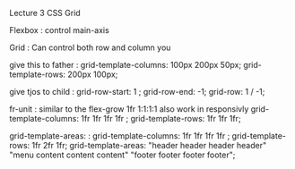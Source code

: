 Lecture 3  CSS Grid 

Flexbox : control main-axis 

Grid :  Can control both row and column you 


give this to father : 
  grid-template-columns: 100px 200px 50px;
  grid-template-rows: 200px 100px;

give tjos to child :
  grid-row-start: 1 ;
  grid-row-end: -1;
  grid-row: 1 / -1;


fr-unit :
   similar to the flex-grow  1fr  1:1:1:1 also work in responsivly
   grid-template-columns: 1fr 1fr 1fr 1fr ; 
   grid-template-rows: 1fr 1fr 1fr;

grid-template-areas: : 
    grid-template-columns: 1fr 1fr 1fr 1fr ; 
    grid-template-rows: 1fr 2fr 1fr;
    grid-template-areas: "header header header header"
                        "menu content content content" 
                        "footer footer footer footer";

